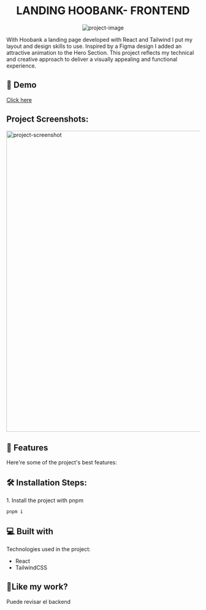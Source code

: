 <h1 align="center" id="title">LANDING HOOBANK- FRONTEND</h1>

<p align="center"><img src="https://socialify.git.ci/Paul1-7/hoobank-landing/image?font=Raleway&amp;language=1&amp;logo=https%3A%2F%2Fres.cloudinary.com%2Fpaul1-7%2Fimage%2Fupload%2Fv1703887333%2Fportfolio%2Fh6hdciyl1pwxg6ay2w8o.svg&amp;name=1&amp;owner=1&amp;pattern=Circuit%20Board&amp;theme=Light" alt="project-image"></p>

<p id="description">With Hoobank a landing page developed with React and Tailwind I put my layout and design skills to use. Inspired by a Figma design I added an attractive animation to the Hero Section. This project reflects my technical and creative approach to deliver a visually appealing and functional experience.</p>

<h2>🚀 Demo</h2>

[Click here](https://hoobank-landing-git-main-paul1-7.vercel.app/)

<h2>Project Screenshots:</h2>

<img src="https://res.cloudinary.com/paul1-7/image/upload/v1703887741/portfolio/foddimbv92deytcfxbfh.webp" alt="project-screenshot" width="1528" height="784">

  
  
<h2>🧐 Features</h2>

Here're some of the project's best features:

<h2>🛠️ Installation Steps:</h2>

<p>1. Install the project with pnpm</p>

```
pnpm i
```

  
  
<h2>💻 Built with</h2>

Technologies used in the project:

*   React
*   TailwindCSS

<h2>💖Like my work?</h2>

Puede revisar el backend
